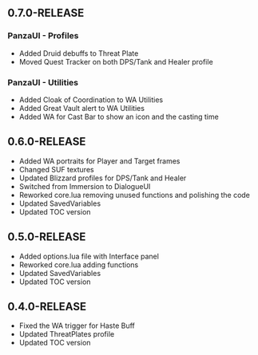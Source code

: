 ## 0.7.0-RELEASE

### PanzaUI - Profiles
* Added Druid debuffs to Threat Plate
* Moved Quest Tracker on both DPS/Tank and Healer profile

### PanzaUI - Utilities
* Added Cloak of Coordination to WA Utilities
* Added Great Vault alert to WA Utilities
* Added WA for Cast Bar to show an icon and the casting time

## 0.6.0-RELEASE

* Added WA portraits for Player and Target frames
* Changed SUF textures
* Updated Blizzard profiles for DPS/Tank and Healer
* Switched from Immersion to DialogueUI
* Reworked core.lua removing unused functions and polishing the code
* Updated SavedVariables
* Updated TOC version

## 0.5.0-RELEASE

* Added options.lua file with Interface panel
* Reworked core.lua adding functions
* Updated SavedVariables
* Updated TOC version

## 0.4.0-RELEASE

* Fixed the WA trigger for Haste Buff
* Updated ThreatPlates profile
* Updated TOC version
